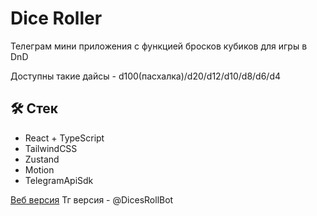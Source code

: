 # Dice Roller

Телеграм мини приложения с функцией бросков кубиков для игры в DnD

Доступны такие дайсы - d100(пасхалка)/d20/d12/d10/d8/d6/d4

## 🛠 Cтек

- React + TypeScript
- TailwindCSS
- Zustand
- Motion
- TelegramApiSdk

[Веб версия](https://lyaguh21-dice-roller-d176.twc1.net/?roistat_visit=3382109)
Тг версия - @DicesRollBot

